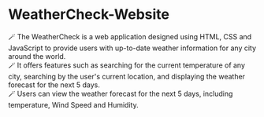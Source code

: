 # WeatherCheck-Website

🪄 The WeatherCheck is a web application designed using HTML, CSS and JavaScript to provide users with up-to-date weather information for any city around the world. <br>
🪄 It offers features such as searching for the current temperature of any city, searching by the user's current location, and displaying the weather forecast for the next 5 days. <br>
🪄 Users can view the weather forecast for the next 5 days, including temperature, Wind Speed and Humidity.

